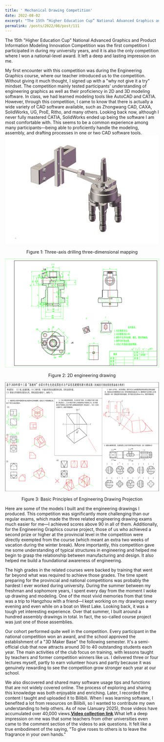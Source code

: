 ```yaml
---
title: ' Mechanical Drawing Competition'
date: 2022-08-02
excerpt: "The 15th “Higher Education Cup” National Advanced Graphics and Product Information Modeling Innovation Competition  [more](/posts/2022/08/post/111)"
permalink: /posts/2022/08/post/111
---
```



The 15th "Higher Education Cup" National Advanced Graphics and Product Information Modeling Innovation Competition was the first competition I participated in during my university years, and it is also the only competition where I won a national-level award. It left a deep and lasting impression on me.

My first encounter with this competition was during the Engineering Graphics course, where our teacher introduced us to the competition. Without giving it much thought, I signed up with a "why not give it a try" mindset. The competition mainly tested participants' understanding of engineering graphics as well as their proficiency in 2D and 3D modeling software. In class, we had learned modeling tools like AutoCAD and CATIA. However, through this competition, I came to know that there is actually a wide variety of CAD software available, such as Zhongwang CAD, CAXA, SolidWorks, UG, ProE, Ritho, and many others. Looking back now, although I never fully mastered CATIA, SolidWorks ended up being the software I am most comfortable with. This seems to be a common experience among many participants—being able to proficiently handle the modeling, assembly, and drafting processes in one or two CAD software tools.
![三维制图](/assets/images/三维制图.png)
<center>Figure 1: Three-axis drilling three-dimensional mapping</center>


![二维工程图绘制](/assets/images/二维工程图绘制.png)
<center>Figure 2: 2D engineering drawing</center>


![工程制图投影基础](/assets/images/工程制图投影基础.png)
<center>Figure 3: Basic Principles of Engineering Drawing Projection</center>

Here are some of the models I built and the engineering drawings I produced. This competition was significantly more challenging than our regular exams, which made the three related engineering drawing exams much easier for me—I achieved scores above 90 in all of them. Additionally, for the Engineering Graphics course project, those of us who achieved a second prize or higher at the provincial level in the competition were directly exempted from the course (which meant an extra two weeks of vacation during the winter break). More importantly, this competition gave me some understanding of typical structures in engineering and helped me begin to grasp the relationship between manufacturing and design. It also helped me build a foundational awareness of engineering.

The high grades in the related courses were backed by training that went far beyond what was required to achieve those grades. The time spent preparing for the provincial and national competitions was probably the hardest I ever worked during university. During the summer between my freshman and sophomore years, I spent every day from the moment I woke up drawing and modeling. One of the most vivid memories from that time was a trip to Hangzhou with a friend—I kept working on my drawings every evening and even while on a boat on West Lake. Looking back, it was a tough yet interesting experience. Over that summer, I built around a hundred assembly drawings in total. In fact, the so-called course project was just one of those assemblies.

Our cohort performed quite well in the competition. Every participant in the national competition won an award, and the school approved the establishment of a "3D Maker Base" the following semester. It's a semi-official club that now attracts around 30 to 40 outstanding students each year. The main activities of the club focus on training, with lessons taught by teachers and former competition winners like us. I delivered three or four lectures myself, partly to earn volunteer hours and partly because it was genuinely rewarding to see the competition grow stronger each year at our school.

We also discovered and shared many software usage tips and functions that are not widely covered online. The process of exploring and sharing this knowledge was both enjoyable and enriching. Later, I recorded the content I taught and uploaded it to Bilibili. When I was learning software, I benefited a lot from resources on Bilibili, so I wanted to contribute my own understanding to help others. As of now (January 2025), those videos have accumulated over 40,000 views.[**Video collection link**](https://space.bilibili.com/1330787288/channel/collectiondetail?sid=4448394&spm_id_from=333.788.0.0).What left a deep impression on me was that some teachers from other universities even came to the comment section of the videos to ask questions. It felt like a true embodiment of the saying, "To give roses to others is to leave the fragrance in your own hands."
